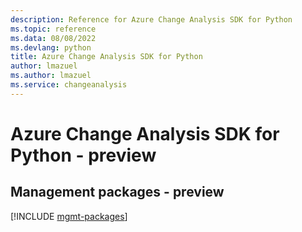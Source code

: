 ```yaml
---
description: Reference for Azure Change Analysis SDK for Python
ms.topic: reference
ms.data: 08/08/2022
ms.devlang: python
title: Azure Change Analysis SDK for Python
author: lmazuel
ms.author: lmazuel
ms.service: changeanalysis
---
```

# Azure Change Analysis SDK for Python - preview

## Management packages - preview
[!INCLUDE [mgmt-packages](change-analysis-mgmt-index.md)]
